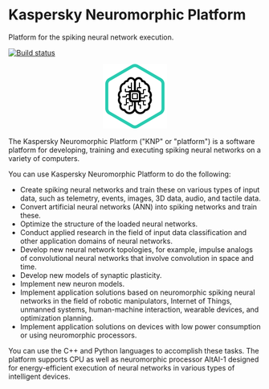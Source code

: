 # Kaspersky Neuromorphic Platform

Platform for the spiking neural network execution.

[![Build status](https://hqrndtfs.avp.ru/tfs/DefaultCollection/FT-SNN/_apis/build/status/KNP)](https://hqrndtfs.avp.ru/tfs/DefaultCollection/FT-SNN/_build/latest?definitionId=204945)

<div align="center">
  <img src="doc/img/neuromorphic-platform.svg" alt="Logo">
</div>

The Kaspersky Neuromorphic Platform ("KNP" or "platform") is a software platform for developing, training and executing spiking neural networks on a variety of computers. 

You can use Kaspersky Neuromorphic Platform to do the following:

- Create spiking neural networks and train these on various types of input data, such as telemetry, events, images, 3D data, audio, and tactile data.
- Convert artificial neural networks (ANN) into spiking networks and train these.
- Optimize the structure of the loaded neural networks.
- Conduct applied research in the field of input data classification and other application domains of neural networks.
- Develop new neural network topologies, for example, impulse analogs of convolutional neural networks that involve convolution in space and time.
- Develop new models of synaptic plasticity.
- Implement new neuron models.
- Implement application solutions based on neuromorphic spiking neural networks in the field of robotic manipulators, Internet of Things, unmanned systems, human-machine interaction, wearable devices, and optimization planning.
- Implement application solutions on devices with low power consumption or using neuromorphic processors.

You can use the C++ and Python languages to accomplish these tasks. The platform supports CPU as well as neuromorphic processor AltAI-1 designed for energy-efficient execution of neural networks in various types of intelligent devices.
